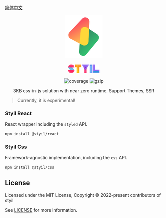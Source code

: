 [简体中文](./README.md)

<p align="center">
<img src="./logo.svg" alt="styil" style="width:120px">
<br/>
<br/>
<img src="./styil.svg" alt="styil" style="width:100px;">
</p>

<p align="center">
  <img src="https://codecov.io/gh/l-zoy/styil/branch/main/graph/badge.svg?token=DAETCWW98B" alt="coverage" />
  <img src="https://img.badgesize.io/https://unpkg.com/@styil/base@latest/index.prod.esm.js?compression=gzip&style=square&label=gzip%20size&color=#4fc08d" alt="gzip" />

</p>

<p align="center">
3KB css-in-js solution with near zero runtime. Support Themes, SSR
</p>

> Currently, it is experimental!

### Styil React

React wrapper including the `styled` API.

```sh
npm install @styil/react
```

### Styil Css

Framework-agnostic implementation, including the `css` API.

```sh
npm install @styil/css
```

## License

Licensed under the MIT License, Copyright © 2022-present contributors of styil

See [LICENSE](./LICENSE) for more information.
